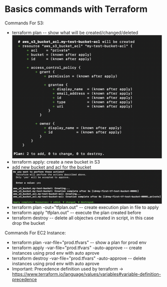 # Basics commands with Terraform

Commands For S3:
- terraform plan -- show what will be created/changed/deleted
  ![plot](images/plan-1.png)
- terraform apply: create a new bucket in S3
- add new bucket and acl for the bucket
    ![plot](images/apply-1.png)
- terraform plan -out="tfplan.out" -- create execution plan in file to apply
- terraform apply "tfplan.out" -- execute the plan created before
- terraform destroy -- delete all objectws created in script, in this case drop the bucket

Commands For EC2 Instance:
- terraform plan -var-file="prod.tfvars" -- show a plan for prod env
- terraform apply -var-file="prod.tfvars" -auto-approve -- create instances using prod env with auto aprove
- terraform destroy -var-file="prod.tfvars" -auto-approve -- delete instances using prod env with auto aprove
- Important: Precedence definition used by terraform -> https://www.terraform.io/language/values/variables#variable-definition-precedence
